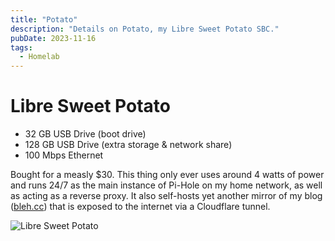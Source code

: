 ```yaml
---
title: "Potato"
description: "Details on Potato, my Libre Sweet Potato SBC."
pubDate: 2023-11-16
tags:
  - Homelab
---
```


# Libre Sweet Potato

- 32 GB USB Drive (boot drive)
- 128 GB USB Drive (extra storage & network share)
- 100 Mbps Ethernet

Bought for a measly $30. This thing only ever uses around 4 watts of power and runs 24/7 as the main instance of Pi-Hole on my home network, as well as acting as a reverse proxy. It also self-hosts yet another mirror of my blog (<a href="https://bleh.cc" target="_blank">bleh.cc</a>) that is exposed to the internet via a Cloudflare tunnel.

![Libre Sweet Potato](../img/sweet-potato.jpg)
